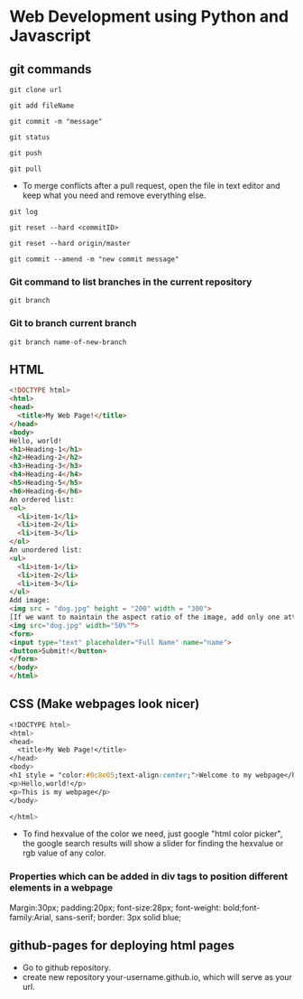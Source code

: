 # Web Development using Python and Javascript
## git commands

```git clone url```

```git add fileName```

```git commit -m "message"```

```git status```

```git push```

```git pull```

* To merge conflicts after a pull request, open the file in text editor and keep what you need and remove everything else.

```git log```

```git reset --hard <commitID>```

```git reset --hard origin/master```

```git commit --amend -m "new commit message"```

### Git command to list branches in the current repository
```git branch```

### Git to branch current branch
```git branch name-of-new-branch```



## HTML

```html
<!DOCTYPE html>
<html>
<head>
  <title>My Web Page!</title>
</head>
<body>
Hello, world!
<h1>Heading-1</h1>
<h2>Heading-2</h2>
<h3>Heading-3</h3>
<h4>Heading-4</h4>
<h5>Heading-5</h5>
<h6>Heading-6</h6>
An ordered list:
<ol>
  <li>item-1</li>
  <li>item-2</li>
  <li>item-3</li>
</ol>
An unordered list:
<ul>
  <li>item-1</li>
  <li>item-2</li>
  <li>item-3</li>
</ul>
Add image:
<img src = "dog.jpg" height = "200" width = "300">
[If we want to maintain the aspect ratio of the image, add only one attribute, either height or width.]
<img src="dog.jpg" width="50%"">
<form>
<input type="text" placeholder="Full Name" name="name">
<button>Submit!</button>
</form>
</body>
</html>
```

## CSS (Make  webpages look nicer)
```CSS
<!DOCTYPE html>
<html>
<head>
  <title>My Web Page!</title>
</head>
<body>
<h1 style = "color:#0c8e05;text-align:center;">Welcome to my webpage</h1>
<p>Hello,world!</p>
<p>This is my webpage</p>
</body>

</html>
```
* To find hexvalue of the color we need, just google "html color picker", the google search results will show a slider for finding the hexvalue or rgb value of any color.
### Properties which can be added in div tags to position different elements in a webpage
Margin:30px; padding:20px; font-size:28px; font-weight: bold;font-family:Arial, sans-serif; border: 3px solid blue;

## github-pages for deploying html pages
- Go to github repository.
- create new repository your-username.github.io, which will serve as your url.

